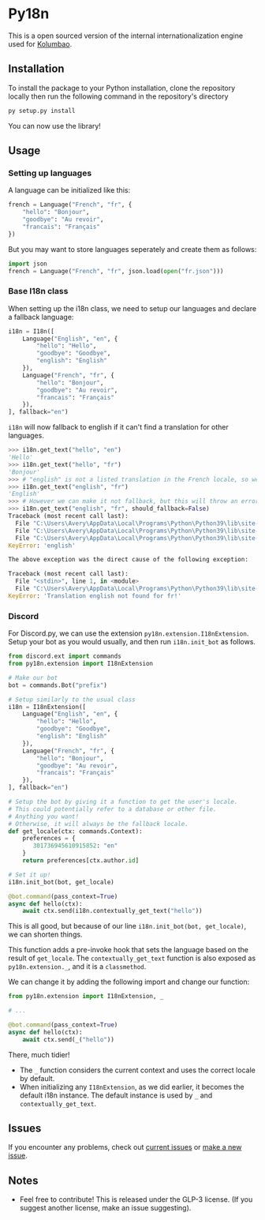 <!--
 Copyright (C) 2021 Avery
 
 This file is part of py18n.
 
 py18n is free software: you can redistribute it and/or modify
 it under the terms of the GNU General Public License as published by
 the Free Software Foundation, either version 3 of the License, or
 (at your option) any later version.
 
 py18n is distributed in the hope that it will be useful,
 but WITHOUT ANY WARRANTY; without even the implied warranty of
 MERCHANTABILITY or FITNESS FOR A PARTICULAR PURPOSE.  See the
 GNU General Public License for more details.
 
 You should have received a copy of the GNU General Public License
 along with py18n.  If not, see <http://www.gnu.org/licenses/>.
-->

# Py18n
This is a open sourced version of the internal internationalization engine used for [Kolumbao](https://kolumbao.com/).


## Installation
To install the package to your Python installation, clone the repository locally then run the following command in the repository's directory
```bash
py setup.py install
```

You can now use the library!

## Usage

### Setting up languages
A language can be initialized like this:
```python
french = Language("French", "fr", {
    "hello": "Bonjour",
    "goodbye": "Au revoir",
    "francais": "Français"
})
```

But you may want to store languages seperately and create them as follows:
```python
import json
french = Language("French", "fr", json.load(open("fr.json")))
```

### Base I18n class
When setting up the i18n class, we need to setup our languages and declare a fallback language:
```python
i18n = I18n([
    Language("English", "en", {
        "hello": "Hello",
        "goodbye": "Goodbye",
        "english": "English"
    }),
    Language("French", "fr", {
        "hello": "Bonjour",
        "goodbye": "Au revoir",
        "francais": "Français"
    }),
], fallback="en")
```

`i18n` will now fallback to english if it can't find a translation for other languages.
```python
>>> i18n.get_text("hello", "en")
'Hello'
>>> i18n.get_text("hello", "fr")
'Bonjour'
>>> # "english" is not a listed translation in the French locale, so we revert to english
>>> i18n.get_text("english", "fr")
'English'
>>> # However we can make it not fallback, but this will throw an error if the translation isn't found
>>> i18n.get_text("english", "fr", should_fallback=False) 
Traceback (most recent call last):
  File "C:\Users\Avery\AppData\Local\Programs\Python\Python39\lib\site-packages\py18n-1.0-py3.9.egg\py18n\i18n.py", line 87, in get_text
  File "C:\Users\Avery\AppData\Local\Programs\Python\Python39\lib\site-packages\py18n-1.0-py3.9.egg\py18n\language.py", line 178, in get_text
  File "C:\Users\Avery\AppData\Local\Programs\Python\Python39\lib\site-packages\py18n-1.0-py3.9.egg\py18n\language.py", line 66, in _get_translation_from_key
KeyError: 'english'

The above exception was the direct cause of the following exception:

Traceback (most recent call last):
  File "<stdin>", line 1, in <module>
  File "C:\Users\Avery\AppData\Local\Programs\Python\Python39\lib\site-packages\py18n-1.0-py3.9.egg\py18n\i18n.py", line 91, in get_text
KeyError: 'Translation english not found for fr!'
```

### Discord
For Discord.py, we can use the extension `py18n.extension.I18nExtension`. Setup your bot as you would usually, and then run `i18n.init_bot` as follows.

```python
from discord.ext import commands
from py18n.extension import I18nExtension

# Make our bot
bot = commands.Bot("prefix")

# Setup similarly to the usual class
i18n = I18nExtension([
    Language("English", "en", {
        "hello": "Hello",
        "goodbye": "Goodbye",
        "english": "English"
    }),
    Language("French", "fr", {
        "hello": "Bonjour",
        "goodbye": "Au revoir",
        "francais": "Français"
    }),
], fallback="en")

# Setup the bot by giving it a function to get the user's locale.
# This could potentially refer to a database or other file.
# Anything you want!
# Otherwise, it will always be the fallback locale.
def get_locale(ctx: commands.Context):
    preferences = {
       301736945610915852: "en"
    }
    return preferences[ctx.author.id]

# Set it up!
i18n.init_bot(bot, get_locale)

@bot.command(pass_context=True)
async def hello(ctx):
    await ctx.send(i18n.contextually_get_text("hello"))
```

This is all good, but because of our line `i18n.init_bot(bot, get_locale)`, we can shorten things.

This function adds a pre-invoke hook that sets the language based on the result of `get_locale`. The `contextually_get_text` function is also exposed as `py18n.extension._`, and it is a `classmethod`.

We can change it by adding the following import and change our function:
```python
from py18n.extension import I18nExtension, _

# ...

@bot.command(pass_context=True)
async def hello(ctx):
    await ctx.send(_("hello"))
```

There, much tidier!
- The `_` function considers the current context and uses the correct locale by default.
- When initializing any `I18nExtension`, as we did earlier, it becomes the default i18n instance. The default instance is used by `_` and `contextually_get_text`.

## Issues
If you encounter any problems, check out [current issues](https://github.com/starsflower/py18n/issues) or [make a new issue](https://github.com/starsflower/py18n/issues/new).

## Notes
- Feel free to contribute! This is released under the GLP-3 license. (If you suggest another license, make an issue suggesting).
